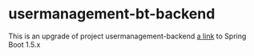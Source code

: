 # usermanagement-bt-backend

This is an upgrade of project usermanagement-backend [a link](https://github.com/rkanniah/repo/usermanagement-backend) to Spring Boot 1.5.x
